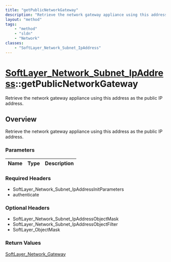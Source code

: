 ```yaml
---
title: "getPublicNetworkGateway"
description: "Retrieve the network gateway appliance using this address as the public IP address."
layout: "method"
tags:
    - "method"
    - "sldn"
    - "Network"
classes:
    - "SoftLayer_Network_Subnet_IpAddress"
---
```

# [SoftLayer_Network_Subnet_IpAddress](/reference/services/SoftLayer_Network_Subnet_IpAddress)::getPublicNetworkGateway

Retrieve the network gateway appliance using this address as the public IP address.


## Overview 
Retrieve the network gateway appliance using this address as the public IP address.

### Parameters 
|Name | Type | Description |
| --- | --- | --- |


### Required Headers
* SoftLayer_Network_Subnet_IpAddressInitParameters
* authenticate

### Optional Headers
* SoftLayer_Network_Subnet_IpAddressObjectMask
* SoftLayer_Network_Subnet_IpAddressObjectFilter
* SoftLayer_ObjectMask

### Return Values
<a href='/reference/datatypes/SoftLayer_Network_Gateway'>SoftLayer_Network_Gateway </a>

